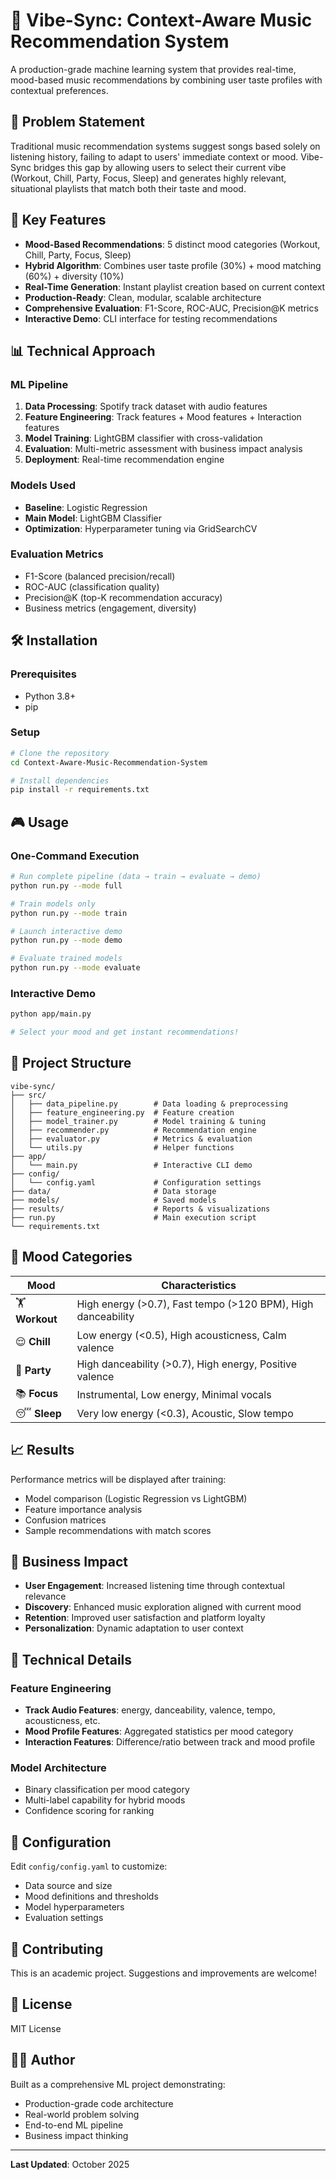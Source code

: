 # 🎵 Vibe-Sync: Context-Aware Music Recommendation System

A production-grade machine learning system that provides real-time, mood-based music recommendations by combining user taste profiles with contextual preferences.

## 🎯 Problem Statement

Traditional music recommendation systems suggest songs based solely on listening history, failing to adapt to users' immediate context or mood. Vibe-Sync bridges this gap by allowing users to select their current vibe (Workout, Chill, Party, Focus, Sleep) and generates highly relevant, situational playlists that match both their taste and mood.

## 🚀 Key Features

- **Mood-Based Recommendations**: 5 distinct mood categories (Workout, Chill, Party, Focus, Sleep)
- **Hybrid Algorithm**: Combines user taste profile (30%) + mood matching (60%) + diversity (10%)
- **Real-Time Generation**: Instant playlist creation based on current context
- **Production-Ready**: Clean, modular, scalable architecture
- **Comprehensive Evaluation**: F1-Score, ROC-AUC, Precision@K metrics
- **Interactive Demo**: CLI interface for testing recommendations

## 📊 Technical Approach

### ML Pipeline
1. **Data Processing**: Spotify track dataset with audio features
2. **Feature Engineering**: Track features + Mood features + Interaction features
3. **Model Training**: LightGBM classifier with cross-validation
4. **Evaluation**: Multi-metric assessment with business impact analysis
5. **Deployment**: Real-time recommendation engine

### Models Used
- **Baseline**: Logistic Regression
- **Main Model**: LightGBM Classifier
- **Optimization**: Hyperparameter tuning via GridSearchCV

### Evaluation Metrics
- F1-Score (balanced precision/recall)
- ROC-AUC (classification quality)
- Precision@K (top-K recommendation accuracy)
- Business metrics (engagement, diversity)

## 🛠️ Installation

### Prerequisites
- Python 3.8+
- pip

### Setup
```bash
# Clone the repository
cd Context-Aware-Music-Recommendation-System

# Install dependencies
pip install -r requirements.txt
```

## 🎮 Usage

### One-Command Execution
```bash
# Run complete pipeline (data → train → evaluate → demo)
python run.py --mode full

# Train models only
python run.py --mode train

# Launch interactive demo
python run.py --mode demo

# Evaluate trained models
python run.py --mode evaluate
```

### Interactive Demo
```bash
python app/main.py

# Select your mood and get instant recommendations!
```

## 📁 Project Structure

```
vibe-sync/
├── src/
│   ├── data_pipeline.py        # Data loading & preprocessing
│   ├── feature_engineering.py  # Feature creation
│   ├── model_trainer.py        # Model training & tuning
│   ├── recommender.py          # Recommendation engine
│   ├── evaluator.py            # Metrics & evaluation
│   └── utils.py                # Helper functions
├── app/
│   └── main.py                 # Interactive CLI demo
├── config/
│   └── config.yaml             # Configuration settings
├── data/                       # Data storage
├── models/                     # Saved models
├── results/                    # Reports & visualizations
├── run.py                      # Main execution script
└── requirements.txt
```

## 🎵 Mood Categories

| Mood | Characteristics |
|------|----------------|
| 🏋️ **Workout** | High energy (>0.7), Fast tempo (>120 BPM), High danceability |
| 😌 **Chill** | Low energy (<0.5), High acousticness, Calm valence |
| 🎉 **Party** | High danceability (>0.7), High energy, Positive valence |
| 📚 **Focus** | Instrumental, Low energy, Minimal vocals |
| 😴 **Sleep** | Very low energy (<0.3), Acoustic, Slow tempo |

## 📈 Results

Performance metrics will be displayed after training:
- Model comparison (Logistic Regression vs LightGBM)
- Feature importance analysis
- Confusion matrices
- Sample recommendations with match scores

## 🎯 Business Impact

- **User Engagement**: Increased listening time through contextual relevance
- **Discovery**: Enhanced music exploration aligned with current mood
- **Retention**: Improved user satisfaction and platform loyalty
- **Personalization**: Dynamic adaptation to user context

## 🔬 Technical Details

### Feature Engineering
- **Track Audio Features**: energy, danceability, valence, tempo, acousticness, etc.
- **Mood Profile Features**: Aggregated statistics per mood category
- **Interaction Features**: Difference/ratio between track and mood profile

### Model Architecture
- Binary classification per mood category
- Multi-label capability for hybrid moods
- Confidence scoring for ranking

## 📝 Configuration

Edit `config/config.yaml` to customize:
- Data source and size
- Mood definitions and thresholds
- Model hyperparameters
- Evaluation settings

## 🤝 Contributing

This is an academic project. Suggestions and improvements are welcome!

## 📄 License

MIT License

## 👨‍💻 Author

Built as a comprehensive ML project demonstrating:
- Production-grade code architecture
- Real-world problem solving
- End-to-end ML pipeline
- Business impact thinking

---

**Last Updated**: October 2025
